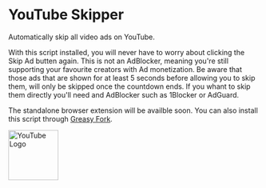 # YouTube Skipper

Automatically skip all video ads on YouTube.

With this script installed, you will never have to worry about clicking the Skip Ad butten again. This is not an AdBlocker, meaning you're still supporting your favourite creators with Ad monetization. Be aware that those ads that are shown for at least 5 seconds before allowing you to skip them, will only be skipped once the countdown ends. If you whant to skip them directly you'll need and AdBlocker such as 1Blocker or AdGuard.

The standalone browser extension will be availble soon.
You can also install this script through [Greasy Fork](https://greasyfork.org/en/scripts/423725).

<img src="https://cdn4.iconfinder.com/data/icons/logos-and-brands/512/395_Youtube_logo-512.png" alt="YouTube Logo" width="100"/>
